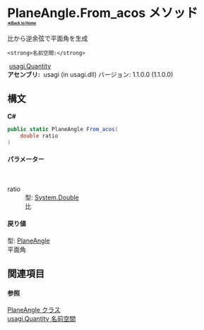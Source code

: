 # PlaneAngle.From_acos メソッド <div style="font-size:30%"><a href="https://github.com/usagi/usagi.cs/blob/master/docs/Home.md">≪Back to Home</a></div> 

比から逆余弦で平面角を生成


    <strong>名前空間:</strong>
&nbsp;<a href="N_usagi_Quantity.md">usagi.Quantity</a><br /><strong>アセンブリ:</strong>
&nbsp;usagi (in usagi.dll) バージョン: 1.1.0.0 (1.1.0.0)

## 構文

**C#**<br />
``` C#
public static PlaneAngle From_acos(
	double ratio
)
```


#### パラメーター
&nbsp;<dl><dt>ratio</dt><dd>型: <a href="http://msdn2.microsoft.com/ja-jp/library/643eft0t" target="_blank">System.Double</a><br />比</dd></dl>

#### 戻り値
型: <a href="T_usagi_Quantity_PlaneAngle.md">PlaneAngle</a><br />平面角

## 関連項目


#### 参照
<a href="T_usagi_Quantity_PlaneAngle.md">PlaneAngle クラス</a><br /><a href="N_usagi_Quantity.md">usagi.Quantity 名前空間</a><br />